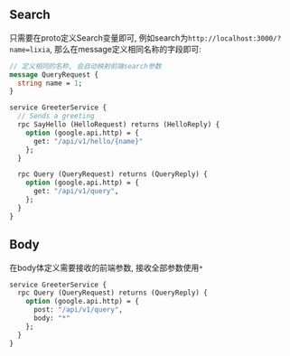 ## Search
只需要在proto定义Search变量即可, 例如search为`http://localhost:3000/?name=lixia`, 那么在message定义相同名称的字段即可:
```protobuf
// 定义相同的名称, 会自动映射前端search参数
message QueryRequest {
  string name = 1;
}

service GreeterService {
  // Sends a greeting
  rpc SayHello (HelloRequest) returns (HelloReply) {
    option (google.api.http) = {
      get: "/api/v1/hello/{name}"
    };
  }

  rpc Query (QueryRequest) returns (QueryReply) {
    option (google.api.http) = {
      get: "/api/v1/query",
    };
  }
}
```

## Body
在body体定义需要接收的前端参数, 接收全部参数使用`*`
```protobuf
service GreeterService {
  rpc Query (QueryRequest) returns (QueryReply) {
    option (google.api.http) = {
      post: "/api/v1/query",
      body: "*"
    };
  }
}
```

